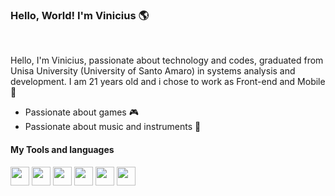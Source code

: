 ### Hello, World! I'm Vinicius 🌎

<br/>

<p> Hello, I'm Vinicius, passionate about technology and codes, graduated from Unisa University (University of Santo Amaro) in systems analysis and development. 
I am 21 years old and i chose to work as Front-end and Mobile 💼 </p>

- Passionate about games 🎮
- Passionate about music and instruments 🎸

#### My Tools and languages
<img src="https://user-images.githubusercontent.com/60788150/88973854-1bb11300-d28e-11ea-9061-9b49d101e41f.png" width="30"> <img src="https://user-images.githubusercontent.com/60788150/88973934-397e7800-d28e-11ea-821f-bb3bf961c25f.png" width="30"> <img src="https://user-images.githubusercontent.com/60788150/88973998-55821980-d28e-11ea-9eb8-f1a01712b795.png" width="30"> <img src="https://user-images.githubusercontent.com/60788150/88974054-69c61680-d28e-11ea-8911-1c071ebfdcc8.png" width="30"> <img src="https://user-images.githubusercontent.com/60788150/88974120-86624e80-d28e-11ea-926f-67dab7c27c75.png" width="30"> <img src="https://user-images.githubusercontent.com/60788150/88974207-a6920d80-d28e-11ea-999a-51bcace97448.png" width="30">




